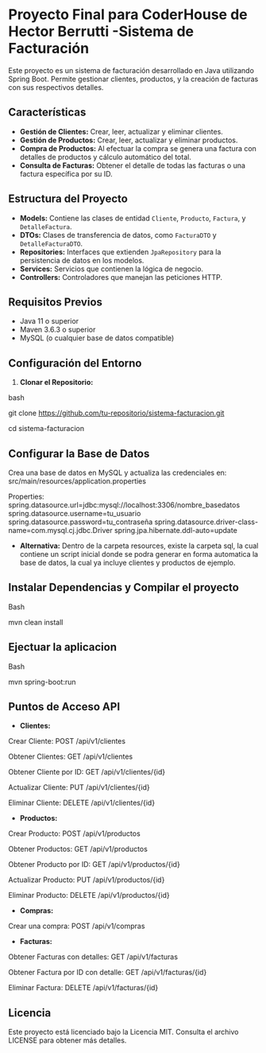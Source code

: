 # Proyecto Final para CoderHouse de Hector Berrutti -Sistema de Facturación

Este proyecto es un sistema de facturación desarrollado en Java utilizando Spring Boot. Permite gestionar clientes, productos, y la creación de facturas con sus respectivos detalles.

## **Características**

- **Gestión de Clientes:** Crear, leer, actualizar y eliminar clientes.
- **Gestión de Productos:** Crear, leer, actualizar y eliminar productos.
- **Compra de Productos:** Al efectuar la compra se genera una factura con detalles de productos y cálculo automático del total.
- **Consulta de Facturas:** Obtener el detalle de todas las facturas o una factura específica por su ID.

## **Estructura del Proyecto**

- **Models:** Contiene las clases de entidad `Cliente`, `Producto`, `Factura`, y `DetalleFactura`.
- **DTOs:** Clases de transferencia de datos, como `FacturaDTO` y `DetalleFacturaDTO`.
- **Repositories:** Interfaces que extienden `JpaRepository` para la persistencia de datos en los modelos.
- **Services:** Servicios que contienen la lógica de negocio.
- **Controllers:** Controladores que manejan las peticiones HTTP.

## **Requisitos Previos**

- Java 11 o superior
- Maven 3.6.3 o superior
- MySQL (o cualquier base de datos compatible)

## **Configuración del Entorno**

1. **Clonar el Repositorio:**

bash

git clone https://github.com/tu-repositorio/sistema-facturacion.git

cd sistema-facturacion


## **Configurar la Base de Datos**
Crea una base de datos en MySQL y actualiza las credenciales en:
src/main/resources/application.properties

Properties:
spring.datasource.url=jdbc:mysql://localhost:3306/nombre_basedatos
spring.datasource.username=tu_usuario
spring.datasource.password=tu_contraseña
spring.datasource.driver-class-name=com.mysql.cj.jdbc.Driver
spring.jpa.hibernate.ddl-auto=update

- **Alternativa:** Dentro de la carpeta resources, existe la carpeta sql, la cual contiene un script inicial donde se podra generar en forma automatica la base de datos, la cual ya incluye clientes y productos de ejemplo.

## **Instalar Dependencias y Compilar el proyecto**
Bash

mvn clean install

## **Ejectuar la aplicacion**
Bash

mvn spring-boot:run

## **Puntos de Acceso API**
- **Clientes:**

Crear Cliente: POST /api/v1/clientes

Obtener Clientes: GET /api/v1/clientes

Obtener Cliente por ID: GET /api/v1/clientes/{id}

Actualizar Cliente: PUT /api/v1/clientes/{id}

Eliminar Cliente: DELETE /api/v1/clientes/{id}

- **Productos:**

Crear Producto: POST /api/v1/productos

Obtener Productos: GET /api/v1/productos

Obtener Producto por ID: GET /api/v1/productos/{id}

Actualizar Producto: PUT /api/v1/productos/{id}

Eliminar Producto: DELETE /api/v1/productos/{id}

- **Compras:**

Crear una compra: POST /api/v1/compras

- **Facturas:**

Obtener Facturas con detalles: GET /api/v1/facturas

Obtener Factura por ID con detalle: GET /api/v1/facturas/{id}

Eliminar Factura: DELETE /api/v1/facturas/{id}

## **Licencia**
Este proyecto está licenciado bajo la Licencia MIT. Consulta el archivo LICENSE para obtener más detalles.

